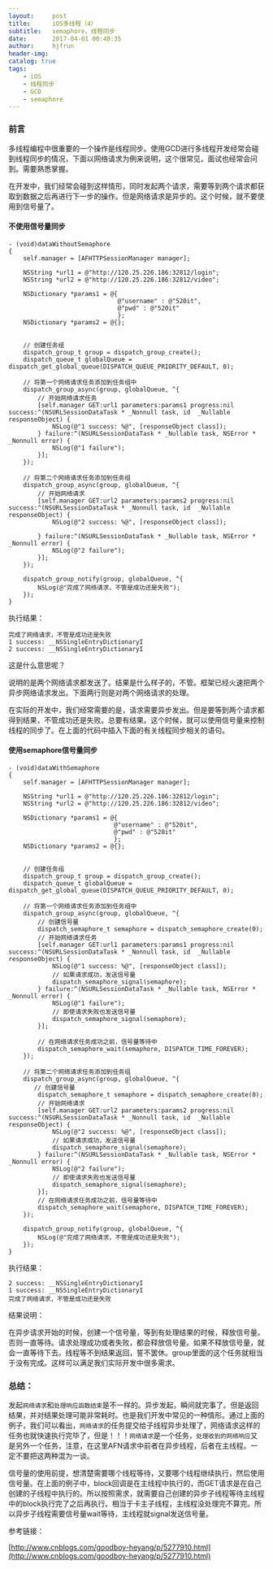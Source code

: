 ```yaml
---
layout:     post
title:      iOS多线程（4）
subtitle:   semaphore，线程同步
date:       2017-04-01 00:40:35
author:     hjfrun
header-img: 
catalog: true
tags:
    - iOS
    - 线程同步
    - GCD
    - semaphore
---
```


### 前言

多线程编程中很重要的一个操作是线程同步。使用GCD进行多线程开发经常会碰到线程同步的情况，下面以网络请求为例来说明，这个很常见，面试也经常会问到。需要熟悉掌握。

在开发中，我们经常会碰到这样情形，同时发起两个请求，需要等到两个请求都获取到数据之后再进行下一步的操作。但是网络请求是异步的。这个时候，就不要使用到信号量了。



#### 不使用信号量同步

```objc
- (void)dataWithoutSemaphore
{
    self.manager = [AFHTTPSessionManager manager];
    
    NSString *url1 = @"http://120.25.226.186:32812/login";
    NSString *url2 = @"http://120.25.226.186:32812/video";
    
    NSDictionary *params1 = @{
                              @"username" : @"520it",
                              @"pwd" : @"520it"
                              };
    NSDictionary *params2 = @{};
    
    
    // 创建任务组
    dispatch_group_t group = dispatch_group_create();
    dispatch_queue_t globalQueue = dispatch_get_global_queue(DISPATCH_QUEUE_PRIORITY_DEFAULT, 0);
    
    // 将第一个网络请求任务添加到任务组中
    dispatch_group_async(group, globalQueue, ^{
        // 开始网络请求任务
        [self.manager GET:url1 parameters:params1 progress:nil success:^(NSURLSessionDataTask * _Nonnull task, id  _Nullable responseObject) {
            NSLog(@"1 success: %@", [responseObject class]);
        } failure:^(NSURLSessionDataTask * _Nullable task, NSError * _Nonnull error) {
            NSLog(@"1 failure");
        }];
    });
    
    // 将第二个网络请求任务添加到任务组
    dispatch_group_async(group, globalQueue, ^{
        // 开始网络请求
        [self.manager GET:url2 parameters:params2 progress:nil success:^(NSURLSessionDataTask * _Nonnull task, id  _Nullable responseObject) {
            NSLog(@"2 success: %@", [responseObject class]);
            
        } failure:^(NSURLSessionDataTask * _Nullable task, NSError * _Nonnull error) {
            NSLog(@"2 failure");
        }];
    });
    
    dispatch_group_notify(group, globalQueue, ^{
        NSLog(@"完成了网络请求，不管是成功还是失败");
    });
}
```

执行结果：

```objc
完成了网络请求，不管是成功还是失败
1 success: __NSSingleEntryDictionaryI
2 success: __NSSingleEntryDictionaryI
```

这是什么意思呢？

说明的是两个网络请求都发送了。结果是什么样子的，不管。框架已经火速把两个异步网络请求发出。下面两行则是对两个网络请求的处理。

在实际的开发中，我们经常需要的是，请求需要异步发出。但是要等到两个请求都得到结果，不管成功还是失败。总要有结果。这个时候，就可以使用信号量来控制线程的同步了。在上面的代码中插入下面的有关线程同步相关的语句。

#### 使用semaphore信号量同步

```objc
- (void)dataWithSemaphore
{
    self.manager = [AFHTTPSessionManager manager];
    
    NSString *url1 = @"http://120.25.226.186:32812/login";
    NSString *url2 = @"http://120.25.226.186:32812/video";
    
    NSDictionary *params1 = @{
                             @"username" : @"520it",
                             @"pwd" : @"520it"
                             };
    NSDictionary *params2 = @{};
    
    
    // 创建任务组
    dispatch_group_t group = dispatch_group_create();
    dispatch_queue_t globalQueue = dispatch_get_global_queue(DISPATCH_QUEUE_PRIORITY_DEFAULT, 0);
    
    // 将第一个网络请求任务添加到任务组中
    dispatch_group_async(group, globalQueue, ^{
        // 创建信号量
        dispatch_semaphore_t semaphore = dispatch_semaphore_create(0);
        // 开始网络请求任务
        [self.manager GET:url1 parameters:params1 progress:nil success:^(NSURLSessionDataTask * _Nonnull task, id  _Nullable responseObject) {
            NSLog(@"1 success: %@", [responseObject class]);
            // 如果请求成功，发送信号量
            dispatch_semaphore_signal(semaphore);
        } failure:^(NSURLSessionDataTask * _Nullable task, NSError * _Nonnull error) {
            NSLog(@"1 failure");
            // 即使请求失败也发送信号量
            dispatch_semaphore_signal(semaphore);
        }];
        
        // 在网络请求任务成功之前，信号量等待中
        dispatch_semaphore_wait(semaphore, DISPATCH_TIME_FOREVER);
    });
    
    // 将第二个网络请求任务添加到任务组
    dispatch_group_async(group, globalQueue, ^{
       // 创建信号量
        dispatch_semaphore_t semaphore = dispatch_semaphore_create(0);
        // 开始网络请求
        [self.manager GET:url2 parameters:params2 progress:nil success:^(NSURLSessionDataTask * _Nonnull task, id  _Nullable responseObject) {
            NSLog(@"2 success: %@", [responseObject class]);
            // 如果请求成功，发送信号量
            dispatch_semaphore_signal(semaphore);
        } failure:^(NSURLSessionDataTask * _Nullable task, NSError * _Nonnull error) {
            NSLog(@"2 failure");
            // 即使请求失败也发送信号量
            dispatch_semaphore_signal(semaphore);
        }];
        // 在网络请求任务成功之前，信号量等待中
        dispatch_semaphore_wait(semaphore, DISPATCH_TIME_FOREVER);
    });
    
    dispatch_group_notify(group, globalQueue, ^{
        NSLog(@"完成了网络请求，不管是成功还是失败");
    });   
}
```

执行结果：

```objc
2 success: __NSSingleEntryDictionaryI
1 success: __NSSingleEntryDictionaryI
完成了网络请求，不管是成功还是失败
```

结果说明：

在异步请求开始的时候，创建一个信号量，等到有处理结果的时候，释放信号量。否则一直等待。请求处理成功或者失败，都会释放信号量。如果不释放信号量，就会一直等待下去。线程等不到结果返回，誓不罢休。group里面的这个任务就相当于没有完成。这样可以满足我们实际开发中很多需求。



### 总结：

发起`网络请求`和`处理响应函数结束`是不一样的。异步发起，瞬间就完事了。但是返回结果，并对结果处理可能非常耗时。也是我们开发中常见的一种情形。通过上面的例子，我们可以看出，`网络请求`的任务提交给子线程异步处理了，网络请求这样的任务也就快速执行完毕了，但是！！！`网络请求`是一个任务，`处理收到的网络响应`又是另外一个任务，注意，在这里AFN请求中前者在异步线程，后者在主线程。一定不要把这两种混为一谈。

信号量的使用前提，想清楚需要哪个线程等待，又要哪个线程继续执行，然后使用信号量。在上面的例子中，block回调是在主线程中执行的，而GET请求是在自己创建的子线程中执行的。所以按照需求，就需要自己创建的异步子线程等待主线程中的block执行完了之后再执行。相当于卡主子线程，主线程没处理完不算完。所以异步子线程需要信号量wait等待，主线程就signal发送信号量。





参考链接：

[http://www.cnblogs.com/goodboy-heyang/p/5277910.html](http://www.cnblogs.com/goodboy-heyang/p/5277910.html)
